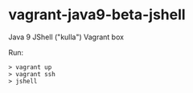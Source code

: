 # vagrant-java9-beta-jshell
Java 9 JShell ("kulla") Vagrant box

Run:

```shell
> vagrant up
> vagrant ssh
> jshell
```
